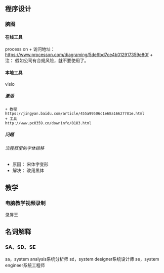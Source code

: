 ## 程序设计
### 脑图
#### 在线工具
process on
    + 访问地址：
    https://www.processon.com/diagraming/5de9bd7ce4b012917359e80f
    + 注：
    假如公司有合规风险，就不要使用了。
#### 本地工具
visio
##### 激活
    + 教程
    https://jingyan.baidu.com/article/455a99506c1e68a16627781e.html
    + 工具
    http://www.pc0359.cn/downinfo/8183.html
##### 问题
###### 流程框里的字体错移
+ 原因：
宋体字变形
+ 解决：
改用黑体

## 教学
### 电脑教学视频录制
录屏王

## 名词解释
### SA、SD、SE
sa，system analysis系统分析师
sd，system designer系统设计师
se，system engineer系统工程师

